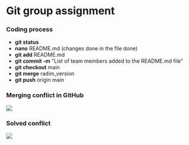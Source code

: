 # Git group assignment

### Coding process
- **git status**
- **nano** README.md (changes done in the file done)
- **git add** README.md
- **git commit -m** "List of team members added to the README.md file"
- **git checkout** main
- **git merge** radim_version
- **git push** origin main

### Merging conflict in GitHub

<img src="https://drive.google.com/uc?export=download&id=15NRMWa02M8lDMWj1t2Clg2-ZOVUU9rTt">


### Solved conflict

<img src="https://drive.google.com/uc?export=download&id=1sRtLbJh7SyX7CyT4163ZyEWRCjEJXZzU">

